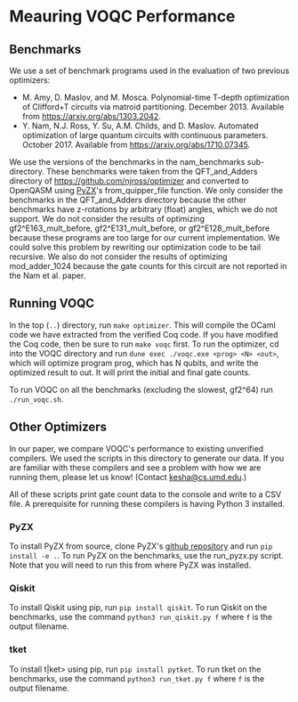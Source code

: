 # Meauring VOQC Performance

## Benchmarks

We use a set of benchmark programs used in the evaluation of two previous optimizers:
- M. Amy, D. Maslov, and M. Mosca. Polynomial-time T-depth optimization of Clifford+T circuits via matroid partitioning. December 2013. Available from https://arxiv.org/abs/1303.2042.
- Y. Nam, N.J. Ross, Y. Su, A.M. Childs, and D. Maslov. Automated optimization of large quantum circuits with continuous parameters. October 2017. Available from https://arxiv.org/abs/1710.07345.

We use the versions of the benchmarks in the nam_benchmarks sub-directory.
These benchmarks were taken from the QFT_and_Adders directory of https://github.com/njross/optimizer and converted to OpenQASM using [PyZX](https://github.com/Quantomatic/pyzx)'s from_quipper_file function.
We only consider the benchmarks in the QFT_and_Adders directory because the other benchmarks have z-rotations by arbitrary (float) angles, which we do not support.
We do not consider the results of optimizing gf2^E163_mult_before, gf2^E131_mult_before, or gf2^E128_mult_before because these programs are too large for our current implementation.
We could solve this problem by rewriting our optimization code to be tail recursive.
We also do not consider the results of optimizing mod_adder_1024 because the gate counts for this circuit are not reported in the Nam et al. paper.

## Running VOQC

In the top (`..`) directory, run `make optimizer`. This will compile the OCaml code we have extracted from the verified Coq code. If you have modified the Coq code, then be sure to run `make voqc` first. To run the optimizer, cd into the VOQC directory and run `dune exec ./voqc.exe <prog> <N> <out>`, which will optimize program prog, which has N qubits, and write the optimized result to out. It will print the initial and final gate counts.

To run VOQC on all the benchmarks (excluding the slowest, gf2^64) run `./run_voqc.sh`.

## Other Optimizers

In our paper, we compare VOQC's performance to existing unverified compilers. We used the scripts in this directory to generate our data. If you are familiar with these compilers and see a problem with how we are running them, please let us know! (Contact <kesha@cs.umd.edu>.)

All of these scripts print gate count data to the console and write to a CSV file. A prerequisite for running these compilers is having Python 3 installed.

### PyZX

To install PyZX from source, clone PyZX's [github repository](https://github.com/Quantomatic/pyzx) and run `pip install -e .`. To run PyZX on the benchmarks, use the run_pyzx.py script. Note that you will need to run this from where PyZX was installed.

### Qiskit

To install Qiskit using pip, run `pip install qiskit`. To run Qiskit on the benchmarks, use the command `python3 run_qiskit.py f` where `f` is the output filename.

### tket

To install t|ket> using pip, run `pip install pytket`. To run tket on the benchmarks, use the command `python3 run_tket.py f` where `f` is the output filename.

